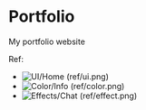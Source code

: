 # Portfolio
 My portfolio website

Ref:

* ![UI/Home](https://www.youtube.com/watch?v=Rk97Y63kpUQ)
(ref/ui.png)
* ![Color/Info](https://www.youtube.com/watch?v=wWLTqD-WhR8)
(ref/color.png)
* ![Effects/Chat](https://www.youtube.com/watch?app=desktop&v=rtzu2QZYfsE)
(ref/effect.png)